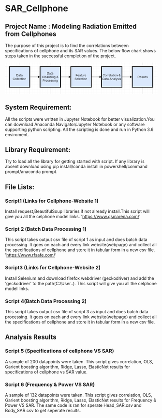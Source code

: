 # SAR_Cellphone
## Project Name : Modeling Radiation Emitted from Cellphones
The purpose of this project is to find the correlations between specifications of cellphone and its SAR values. 
The below flow chart shows steps taken in the successful completion of the project.

![](a.png)

## System Requirement: 
All the scripts were written in Jupyter Notebook for better visualization.You can download Anaconda Navigator/Jupyter Notebook or any software supporting python scripting. All the scripting is done and run in Python 3.6 enviroment.
## Library Requirement:
Try to load all the library for getting started with script. If any library is absent download using pip install/conda install in powershell/command prompt/anaconda prompt.
## File Lists:
### Script1 (Links for Cellphone-Website 1) 
Install request,BeautifulSoup libraries if not already install.This script will give you all the celphone model links.
'https://www.gsmarena.com/'
### Script 2 (Batch Data Processing 1)
This script takes output csv file of script 1 as input and does batch data processing. It goes on each and every link website(webpage) and collect all the specifications of cellphone and store it in tabular form in a new csv file.
'https://www.rfsafe.com/'
### Script3 (Links for Cellphone-Website 2)
Install Selenium and download firefox webdriver (geckodriver) and add the 'geckodriver' to the path(C:\User\..). This script will give you all the celphone model links.
### Script 4(Batch Data Processing 2)
This script takes output csv file of script 3 as input and does batch data processing. It goes on each and every link website(webpage) and collect all the specifications of cellphone and store it in tabular form in a new csv file.
## Analysis Results
### Script 5 (Specifications of cellphone VS SAR)
A sample of 200 datapoints were taken. This script gives correlation, OLS, Garient boosting algorithm, Ridge, Lasso, ElasticNet results for specifications of cellphone vs SAR value.
### Script 6 (Frequency & Power VS SAR) 
A sample of 132 datapoints were taken. This script gives correlation, OLS, Garient boosting algorithm, Ridge, Lasso, ElasticNet results for Frequency & Power VS SAR. The same code is ran for sperate Head_SAR.csv and Body_SAR.csv to get seperate results.

